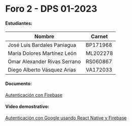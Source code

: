 # Foro 2 - DPS 01-2023

#### Estudiantes:

| Nombre  | Carnet |
| ------------- | ------------- |
| José Luis Bardales Paniagua  | BP171968 |
| María Dolores Martínez León | ML202278 |
| Omar Alexander Rivas Serrano | RS060867 |
| Diego Alberto Vásquez Arias | VA172033 |

#### Documento:

[Autenticación con Firebase](/Autenticación%20con%20Firebase.pdf)

#### Video demostrativo:

[Autenticación con Google usando React Native y Firebase](https://youtu.be/-UtzRxqx1OM)